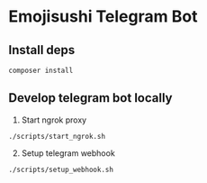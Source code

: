 # Emojisushi Telegram Bot

## Install deps
`composer install`

## Develop telegram bot locally
1. Start ngrok proxy
```
./scripts/start_ngrok.sh
```
2. Setup telegram webhook
```
./scripts/setup_webhook.sh
```

